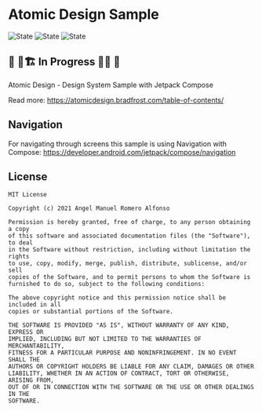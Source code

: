 # Atomic Design Sample

![State](https://img.shields.io/badge/kotlin-v1.4.30-blueviolet)
![State](https://img.shields.io/badge/gradle-v6.8.2-blue)
![State](https://img.shields.io/badge/compose-v1.0.0--beta01-blue)

## 🚧 👷🏗️  In Progress  🔨👷 🚧
Atomic Design - Design System Sample with Jetpack Compose


Read more: https://atomicdesign.bradfrost.com/table-of-contents/

## Navigation
For navigating through screens this sample is using Navigation with Compose:
https://developer.android.com/jetpack/compose/navigation

## License
```
MIT License

Copyright (c) 2021 Angel Manuel Romero Alfonso

Permission is hereby granted, free of charge, to any person obtaining a copy
of this software and associated documentation files (the "Software"), to deal
in the Software without restriction, including without limitation the rights
to use, copy, modify, merge, publish, distribute, sublicense, and/or sell
copies of the Software, and to permit persons to whom the Software is
furnished to do so, subject to the following conditions:

The above copyright notice and this permission notice shall be included in all
copies or substantial portions of the Software.

THE SOFTWARE IS PROVIDED "AS IS", WITHOUT WARRANTY OF ANY KIND, EXPRESS OR
IMPLIED, INCLUDING BUT NOT LIMITED TO THE WARRANTIES OF MERCHANTABILITY,
FITNESS FOR A PARTICULAR PURPOSE AND NONINFRINGEMENT. IN NO EVENT SHALL THE
AUTHORS OR COPYRIGHT HOLDERS BE LIABLE FOR ANY CLAIM, DAMAGES OR OTHER
LIABILITY, WHETHER IN AN ACTION OF CONTRACT, TORT OR OTHERWISE, ARISING FROM,
OUT OF OR IN CONNECTION WITH THE SOFTWARE OR THE USE OR OTHER DEALINGS IN THE
SOFTWARE.
```
